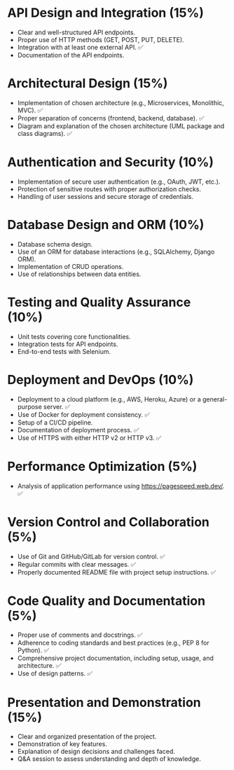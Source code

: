 # API Design and Integration (15%)
- Clear and well-structured API endpoints.
- Proper use of HTTP methods (GET, POST, PUT, DELETE).
- Integration with at least one external API. ✅
- Documentation of the API endpoints.

# Architectural Design (15%)
- Implementation of chosen architecture (e.g., Microservices, Monolithic, MVC). ✅
- Proper separation of concerns (frontend, backend, database). ✅
- Diagram and explanation of the chosen architecture (UML package and class diagrams). ✅

# Authentication and Security (10%)
- Implementation of secure user authentication (e.g., OAuth, JWT, etc.).
- Protection of sensitive routes with proper authorization checks.
- Handling of user sessions and secure storage of credentials.

# Database Design and ORM (10%)
- Database schema design.
- Use of an ORM for database interactions (e.g., SQLAlchemy, Django ORM).
- Implementation of CRUD operations.
- Use of relationships between data entities.

# Testing and Quality Assurance (10%)
- Unit tests covering core functionalities. 
- Integration tests for API endpoints.
- End-to-end tests with Selenium.

# Deployment and DevOps (10%)
- Deployment to a cloud platform (e.g., AWS, Heroku, Azure) or a general-purpose server. ✅
- Use of Docker for deployment consistency. ✅  
- Setup of a CI/CD pipeline.
- Documentation of deployment process. ✅
- Use of HTTPS with either HTTP v2 or HTTP v3. ✅

# Performance Optimization (5%)
- Analysis of application performance using https://pagespeed.web.dev/. ✅

# Version Control and Collaboration (5%)
- Use of Git and GitHub/GitLab for version control. ✅
- Regular commits with clear messages. ✅
- Properly documented README file with project setup instructions. ✅

# Code Quality and Documentation (5%)
- Proper use of comments and docstrings. ✅
- Adherence to coding standards and best practices (e.g., PEP 8 for Python). ✅
- Comprehensive project documentation, including setup, usage, and architecture. ✅
- Use of design patterns. ✅

# Presentation and Demonstration (15%)
- Clear and organized presentation of the project.
- Demonstration of key features.
- Explanation of design decisions and challenges faced.
- Q&A session to assess understanding and depth of knowledge.

